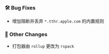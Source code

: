 ### 🛠️ Bug Fixes
  * 增加阻断并丢弃 `*.tthr.apple.com` 的内置规则

### 🔄 Other Changes
  * 打包器由 `rollup` 更改为 `rspack`

